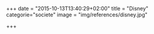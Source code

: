+++
date = "2015-10-13T13:40:29+02:00"
title = "Disney"
categorie="societe"
image = "img/references/disney.jpg"

+++

